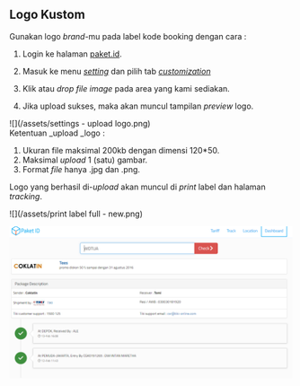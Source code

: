 ## Logo Kustom

Gunakan logo _brand_-mu pada label kode booking dengan cara :

1. Login ke halaman [paket.id](https://paket.id/).
2. Masuk ke menu [_setting_](https://paket.id/settings) dan pilih tab [_customization_](https://paket.id/settings/uploadlogo)
3. Klik atau _drop file image_ pada area yang kami sediakan.

4. Jika upload sukses, maka akan muncul tampilan _preview_ logo.

![](/assets/settings - upload logo.png)  
Ketentuan \_upload \_logo :

1. Ukuran file maksimal 200kb dengan dimensi 120\*50.
2. Maksimal _upload_ 1 \(satu\) gambar.
3. Format _file_ hanya .jpg dan .png.

Logo yang berhasil di-_upload_ akan muncul di _print_ label dan halaman _tracking_.

![](/assets/print label full - new.png)

![](/assets/tracking.png)

